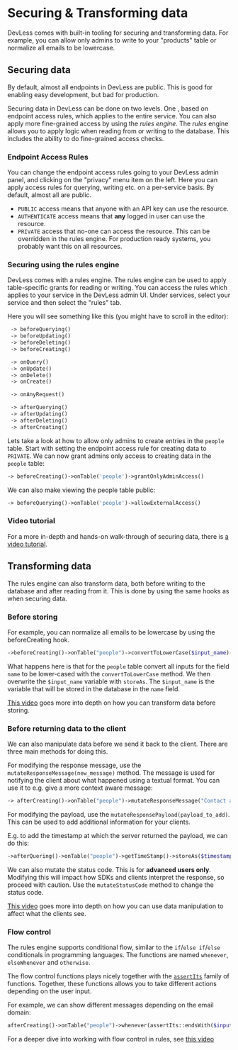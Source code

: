 # Securing & Transforming data

DevLess comes with built-in tooling for securing and transforming data. For example, you can allow only admins to write to your "products" table or normalize all emails to be lowercase.

## Securing data

By default, almost all endpoints in DevLess are public. This is good for enabling easy development, but bad for production.

Securing data in DevLess can be done on two levels. One , based on endpoint access rules, which applies to the entire service. You can also apply more fine-grained access by using the _rules engine_. The _rules_ engine allows you to apply logic when reading from or writing to the database. This includes the ability to do fine-grained access checks.

### Endpoint Access Rules

You can change the endpoint access rules going to your DevLess admin panel, and clicking on the "privacy" menu item on the left. Here you can apply access rules for querying, writing etc. on a per-service basis. By default, almost all are public.

* `PUBLIC` access means that anyone with an API key can use the resource. 
* `AUTHENTICATE` access means that **any** logged in user can use the resource. 
* `PRIVATE` access that no-one can access the resource. This can be overridden in the rules engine. For production ready systems, you probably want this on all resources.

### Securing using the rules engine

DevLess comes with a rules engine. The rules engine can be used to apply table-specific grants for reading or writing. You can access the rules which applies to your service in the DevLess admin UI. Under services, select your service and then select the "rules" tab.

Here you will see something like this \(you might have to scroll in the editor\):

```php
 -> beforeQuerying()
 -> beforeUpdating()
 -> beforeDeleting()
 -> beforeCreating()

 -> onQuery()
 -> onUpdate()
 -> onDelete()
 -> onCreate()

 -> onAnyRequest()

 -> afterQuerying()
 -> afterUpdating()
 -> afterDeleting()
 -> afterCreating()
```

Lets take a look at how to allow only admins to create entries in the `people` table. Start with setting the endpoint access rule for creating data to `PRIVATE`. We can now grant admins only access to creating data in the `people` table:

```php
-> beforeCreating()->onTable('people')->grantOnlyAdminAccess()
```

We can also make viewing the people table public:

```php
-> beforeQuerying()->onTable('people')->allowExternalAccess()
```

### Video tutorial

For a more in-depth and hands-on walk-through of securing data, there is [a video tutorial](https://www.youtube.com/watch?v=SOlXNSPFmOg).

## Transforming data

The rules engine can also transform data, both before writing to the database and after reading from it. This is done by using the same hooks as when securing data.

### Before storing

For example, you can normalize all emails to be lowercase by using the beforeCreating hook.

```php
->beforeCreating()->onTable("people")->convertToLowerCase($input_name)->storeAs($input_name)`
```

What happens here is that for the `people` table convert all inputs for the field `name` to be lower-cased with the `convertToLowerCase` method. We then overwrite the `$input_name` variable with `storeAs`. The `$input_name` is the variable that will be stored in the database in the `name` field.

[This video](https://www.youtube.com/watch?v=z6CXQhcQz6I) goes more into depth on how you can transform data before storing.

### Before returning data to the client

We can also manipulate data before we send it back to the client. There are three main methods for doing this.

For modifying the response message, use the `mutateResponseMessage(new_message)` method.  The message is used for notifying the client about what happened using  a textual format. You can use it to e.g. give a more context aware message:

```php
-> afterCreating()->onTable("people")->mutateResponseMessage("Contact added")`
```

For modifying the payload, use the `mutateResponsePayload(payload_to_add)`. This can be used to add additional information for your clients.

E.g. to add the timestamp at which the server returned the payload, we can do this:

```php
->afterQuering()->onTable("people")->getTimeStamp()->storeAs($timestamp)->mutateResponsePayload(["timestamp"=>$timestamp])
```

We can also mutate the status code. This is for **advanced users only**. Modifying this will impact how SDKs and clients interpret the response, so proceed with caution. Use the `mutateStatusCode` method to change the status code.

[This video](https://youtu.be/a2ScbtehNeE) goes more into depth on how you can use data manipulation to affect what the clients see.

### Flow control

The rules engine supports conditional flow, similar to the `if`/`else if`/`else` conditionals in programming languages. The functions are named `whenever`, `elseWhenever` and `otherwise`.

The flow control functions plays nicely together with the [`assertIts`](/assertion-list.md) family of functions. Together, these functions allows you to take different actions depending on the user input.

For example, we can show different messages depending on the email domain:

```php
afterCreating()->onTable("people")->whenever(assertIts::endsWith($input_email, "gmail.com"))->mutateResponseMessage("Welcome gmail user")
```

For a deeper dive into working with flow control in rules, see [this video](https://www.youtube.com/?v=Mwurl21niSw)

